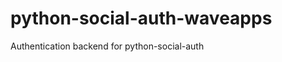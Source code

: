 python-social-auth-waveapps
===========================

Authentication backend for python-social-auth
